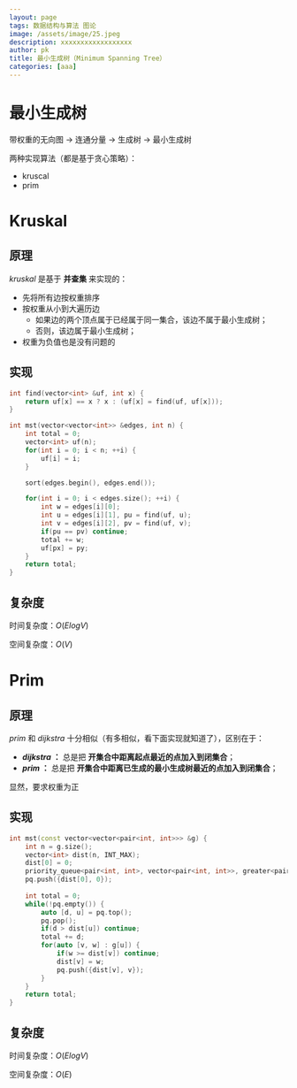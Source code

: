 ```yaml
---
layout: page
tags: 数据结构与算法 图论
image: /assets/image/25.jpeg
description: xxxxxxxxxxxxxxxxxx
author: pk
title: 最小生成树（Minimum Spanning Tree）
categories: [aaa]
---
```


# 最小生成树
带权重的无向图 -> 连通分量 -> 生成树 -> 最小生成树

两种实现算法（都是基于贪心策略）：
- kruscal
- prim



# Kruskal

## 原理
$kruskal$ 是基于 **并查集** 来实现的：
- 先将所有边按权重排序
- 按权重从小到大遍历边
  - 如果边的两个顶点属于已经属于同一集合，该边不属于最小生成树；
  - 否则，该边属于最小生成树；
- 权重为负值也是没有问题的



## 实现
```cpp
int find(vector<int> &uf, int x) {
    return uf[x] == x ? x : (uf[x] = find(uf, uf[x]));
}

int mst(vector<vector<int>> &edges, int n) {
    int total = 0;
    vector<int> uf(n);
    for(int i = 0; i < n; ++i) {
        uf[i] = i;
    }

    sort(edges.begin(), edges.end());

    for(int i = 0; i < edges.size(); ++i) {
        int w = edges[i][0];
        int u = edges[i][1], pu = find(uf, u);
        int v = edges[i][2], pv = find(uf, v);
        if(pu == pv) continue;
        total += w;
        uf[px] = py;
    }
    return total;
}
```



## 复杂度

时间复杂度：$O(ElogV)$

空间复杂度：$O(V)$



# Prim

## 原理
$prim$ 和 $dijkstra$ 十分相似（有多相似，看下面实现就知道了），区别在于：
- **$dijkstra$ ：** 总是把 **开集合中距离起点最近的点加入到闭集合**；
- **$prim$ ：** 总是把 **开集合中距离已生成的最小生成树最近的点加入到闭集合**；

显然，要求权重为正



## 实现
```cpp
int mst(const vector<vector<pair<int, int>>> &g) {
    int n = g.size();
    vector<int> dist(n, INT_MAX);
    dist[0] = 0;
    priority_queue<pair<int, int>, vector<pair<int, int>>, greater<pair<int, int>>> pq;
    pq.push({dist[0], 0});
    
    int total = 0;
    while(!pq.empty()) {
        auto [d, u] = pq.top();
        pq.pop();
        if(d > dist[u]) continue;
        total += d;
        for(auto [v, w] : g[u]) {
            if(w >= dist[v]) continue;
            dist[v] = w;
            pq.push({dist[v], v});
        }
    }
    return total;
}
```


## 复杂度

时间复杂度：$O(ElogV)$

空间复杂度：$O(E)$



